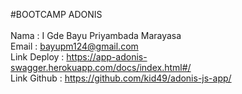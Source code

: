#BOOTCAMP ADONIS<br><br>
Nama  : I Gde Bayu Priyambada Marayasa<br>
Email : bayupm124@gmail.com<br>
Link Deploy : https://app-adonis-swagger.herokuapp.com/docs/index.html#/<br>
Link Github : https://github.com/kid49/adonis-js-app/<br>
